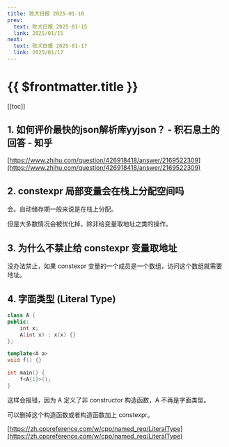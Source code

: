 ```yaml
---
title: 败犬日报 2025-01-16
prev:
  text: 败犬日报 2025-01-15
  link: 2025/01/15
next:
  text: 败犬日报 2025-01-17
  link: 2025/01/17
---
```


# {{ $frontmatter.title }}

[[toc]]

## 1. 如何评价最快的json解析库yyjson？ - 积石息土的回答 - 知乎

[https://www.zhihu.com/question/426918418/answer/2169522309](https://www.zhihu.com/question/426918418/answer/2169522309)

## 2. constexpr 局部变量会在栈上分配空间吗

会。自动储存期一般来说是在栈上分配。

但是大多数情况会被优化掉，除非给变量取地址之类的操作。

## 3. 为什么不禁止给 constexpr 变量取地址

没办法禁止，如果 constexpr 变量的一个成员是一个数组，访问这个数组就需要地址。

## 4. 字面类型 (Literal Type)

```cpp
class A {
public:
    int x;
    A(int x) : x(x) {}
};

template<A a>
void f() {}

int main() {
    f<A{1}>();
}
```

这样会报错，因为 A 定义了非 constructor 构造函数，A 不再是字面类型。

可以删掉这个构造函数或者构造函数加上 constexpr。

[https://zh.cppreference.com/w/cpp/named_req/LiteralType](https://zh.cppreference.com/w/cpp/named_req/LiteralType)
